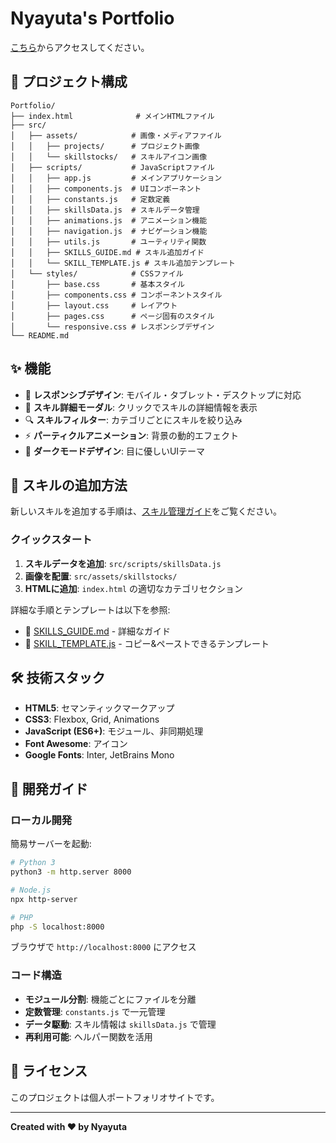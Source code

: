 # Nyayuta's Portfolio

[こちら](https://nyayuta1060.github.io/Portfolio/)からアクセスしてください。

## 📁 プロジェクト構成

```
Portfolio/
├── index.html              # メインHTMLファイル
├── src/
│   ├── assets/            # 画像・メディアファイル
│   │   ├── projects/      # プロジェクト画像
│   │   └── skillstocks/   # スキルアイコン画像
│   ├── scripts/           # JavaScriptファイル
│   │   ├── app.js         # メインアプリケーション
│   │   ├── components.js  # UIコンポーネント
│   │   ├── constants.js   # 定数定義
│   │   ├── skillsData.js  # スキルデータ管理
│   │   ├── animations.js  # アニメーション機能
│   │   ├── navigation.js  # ナビゲーション機能
│   │   ├── utils.js       # ユーティリティ関数
│   │   ├── SKILLS_GUIDE.md # スキル追加ガイド
│   │   └── SKILL_TEMPLATE.js # スキル追加テンプレート
│   └── styles/            # CSSファイル
│       ├── base.css       # 基本スタイル
│       ├── components.css # コンポーネントスタイル
│       ├── layout.css     # レイアウト
│       ├── pages.css      # ページ固有のスタイル
│       └── responsive.css # レスポンシブデザイン
└── README.md
```

## ✨ 機能

- 📱 **レスポンシブデザイン**: モバイル・タブレット・デスクトップに対応
- 🎨 **スキル詳細モーダル**: クリックでスキルの詳細情報を表示
- 🔍 **スキルフィルター**: カテゴリごとにスキルを絞り込み
- ⚡ **パーティクルアニメーション**: 背景の動的エフェクト
- 🌙 **ダークモードデザイン**: 目に優しいUIテーマ

## 🚀 スキルの追加方法

新しいスキルを追加する手順は、[スキル管理ガイド](src/scripts/SKILLS_GUIDE.md)をご覧ください。

### クイックスタート

1. **スキルデータを追加**: `src/scripts/skillsData.js`
2. **画像を配置**: `src/assets/skillstocks/`
3. **HTMLに追加**: `index.html` の適切なカテゴリセクション

詳細な手順とテンプレートは以下を参照:
- 📖 [SKILLS_GUIDE.md](src/scripts/SKILLS_GUIDE.md) - 詳細なガイド
- 📝 [SKILL_TEMPLATE.js](src/scripts/SKILL_TEMPLATE.js) - コピー&ペーストできるテンプレート

## 🛠️ 技術スタック

- **HTML5**: セマンティックマークアップ
- **CSS3**: Flexbox, Grid, Animations
- **JavaScript (ES6+)**: モジュール、非同期処理
- **Font Awesome**: アイコン
- **Google Fonts**: Inter, JetBrains Mono

## 📝 開発ガイド

### ローカル開発

簡易サーバーを起動:

```bash
# Python 3
python3 -m http.server 8000

# Node.js
npx http-server

# PHP
php -S localhost:8000
```

ブラウザで `http://localhost:8000` にアクセス

### コード構造

- **モジュール分割**: 機能ごとにファイルを分離
- **定数管理**: `constants.js` で一元管理
- **データ駆動**: スキル情報は `skillsData.js` で管理
- **再利用可能**: ヘルパー関数を活用

## 📄 ライセンス

このプロジェクトは個人ポートフォリオサイトです。

---

**Created with ❤️ by Nyayuta**

